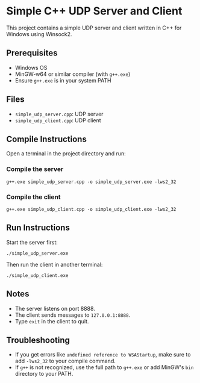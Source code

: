 # Simple C++ UDP Server and Client

This project contains a simple UDP server and client written in C++ for Windows using Winsock2.

## Prerequisites
- Windows OS
- MinGW-w64 or similar compiler (with `g++.exe`)
- Ensure `g++.exe` is in your system PATH

## Files
- `simple_udp_server.cpp`: UDP server
- `simple_udp_client.cpp`: UDP client

## Compile Instructions

Open a terminal in the project directory and run:

### Compile the server
```
g++.exe simple_udp_server.cpp -o simple_udp_server.exe -lws2_32
```

### Compile the client
```
g++.exe simple_udp_client.cpp -o simple_udp_client.exe -lws2_32
```

## Run Instructions

Start the server first:
```
./simple_udp_server.exe
```

Then run the client in another terminal:
```
./simple_udp_client.exe
```

## Notes
- The server listens on port 8888.
- The client sends messages to `127.0.0.1:8888`.
- Type `exit` in the client to quit.

## Troubleshooting
- If you get errors like `undefined reference to WSAStartup`, make sure to add `-lws2_32` to your compile command.
- If `g++` is not recognized, use the full path to `g++.exe` or add MinGW's `bin` directory to your PATH.